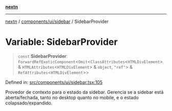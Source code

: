[**nextn**](../../../../README.md)

***

[nextn](../../../../modules.md) / [components/ui/sidebar](../README.md) / SidebarProvider

# Variable: SidebarProvider

> `const` **SidebarProvider**: `ForwardRefExoticComponent`\<`Omit`\<`ClassAttributes`\<`HTMLDivElement`\> & `HTMLAttributes`\<`HTMLDivElement`\> & `object`, `"ref"`\> & `RefAttributes`\<`HTMLDivElement`\>\>

Defined in: [src/components/ui/sidebar.tsx:105](https://github.com/Dicommunitas/ThreeJS_Terminal_3D/blob/c2331e405b00973e4f5e87258cdaf1d7c733b058/src/components/ui/sidebar.tsx#L105)

Provedor de contexto para o estado da sidebar.
Gerencia se a sidebar está aberta/fechada, tanto no desktop quanto no mobile,
e o estado colapsado/expandido.
